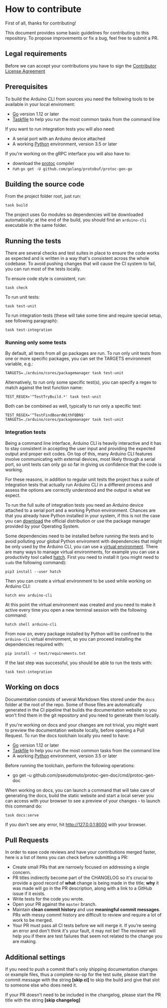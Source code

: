 # How to contribute

First of all, thanks for contributing!

This document provides some basic guidelines for contributing to this
repository. To propose improvements or fix a bug, feel free to submit a PR.

## Legal requirements

Before we can accept your contributions you have to sign the [Contributor License Agreement][0]

## Prerequisites

To build the Arduino CLI from sources you need the following tools to be
available in your local enviroment:

* [Go][1] version 1.12 or later
* [Taskfile][2] to help you run the most common tasks from the command line

If you want to run integration tests you will also need:

* A serial port with an Arduino device attached
* A working [Python][3] environment, version 3.5 or later

If you're working on the gRPC interface you will also have to:

* download the [protoc][6] compiler
* run `go get -U github.com/golang/protobuf/protoc-gen-go`

## Building the source code

From the project folder root, just run:

```shell
task build
```

The project uses Go modules so dependencies will be downloaded automatically;
at the end of the build, you should find an `arduino-cli` executable in the
same folder.

## Running the tests

There are several checks and test suites in place to ensure the code works as
expected and is written in a way that's consistent across the whole codebase.
To avoid pushing changes that will cause the CI system to fail, you can run most
of the tests locally.

To ensure code style is consistent, run:

```shell
task check
```

To run unit tests:

```shell
task test-unit
```

To run integration tests (these will take some time and require special setup,
see following paragraph):

```shell
task test-integration
```
### Running only some tests

By default, all tests from all go packages are run. To run only unit
tests from one or more specific packages, you can set the TARGETS
environment variable, e.g.:

    TARGETS=./arduino/cores/packagemanager task test-unit

Alternatively, to run only some specific test(s), you can specify a regex
to match against the test function name:

    TEST_REGEX='^TestTryBuild.*' task test-unit

Both can be combined as well, typically to run only a specific test:

    TEST_REGEX='^TestFindBoardWithFQBN$' TARGETS=./arduino/cores/packagemanager task test-unit

### Integration tests

Being a command line interface, Arduino CLI is heavily interactive and it has to
stay consistent in accepting the user input and providing the expected output
and proper exit codes. On top of this, many Arduino CLI features involve
communicating with external devices, most likely through a serial
port, so unit tests can only go so far in giving us confidence that the code is
working.

For these reasons, in addition to regular unit tests the project has a suite of
integration tests that actually run Arduino CLI in a different process and
assess the options are correctly understood and the output is what we expect.

To run the full suite of integration tests you need an Arduino device attached
to a serial port and a working Python environment. Chances are that you already
have Python installed in your system, if this is not the case you can
[download][3] the official distribution or use the package manager provided by
your Operating System.

Some dependencies need to be installed before running the tests and to avoid
polluting your global Python enviroment with dependencies that might be only
used by the Arduino CLI, you can use a [virtual environment][4]. There are many
ways to manage virtual environments, for example you can use a productivity tool
called [hatch][5]. First you need to install it (you might need to `sudo`
the following command):

```shell
pip3 install --user hatch
```

Then you can create a virtual environment to be used while working on Arduino
CLI:

```shell
hatch env arduino-cli
```

At this point the virtual environment was created and you need to make it active
every time you open a new terminal session with the following command:

```shell
hatch shell arduino-cli
```

From now on, every package installed by Python will be confined to the
`arduino-cli` virtual environment, so you can proceed installing the
dependencies required with:

```shell
pip install -r test/requirements.txt
```

If the last step was successful, you should be able to run the tests with:

```shell
task test-integration
```

## Working on docs

Documentation consists of several Markdown files stored under the `docs` folder
at the root of the repo. Some of those files are automatically generated in the
CI pipeline that builds the documentation website so you won't find them in the
git repository and you need to generate them locally.

If you're working on docs and your changes are not trivial, you might want to
preview the documentation website locally, before opening a Pull Request. To run
the docs toolchain locally you need to have:

* [Go][1] version 1.12 or later
* [Taskfile][2] to help you run the most common tasks from the command line
* A working [Python][3] environment, version 3.5 or later

Before running the toolchain, perform the following operations:

* go get -u github.com/pseudomuto/protoc-gen-doc/cmd/protoc-gen-doc

When working on docs, you can launch a command that will take care of
generating the docs, build the static website and start a local server you can
access with your browser to see a preview of your changes - to launch this
command do:

```shell
task docs:serve
```

If you don't see any error, hit http://127.0.0.1:8000 with your browser.

## Pull Requests

In order to ease code reviews and have your contributions merged faster, here is
a list of items you can check before submitting a PR:

* Create small PRs that are narrowly focused on addressing a single concern.
* PR titles indirectly become part of the CHANGELOG so it's crucial to provide a
  good record of **what** change is being made in the title; **why** it was made
  will go in the PR description, along with a link to a GitHub issue if it
  exists.
* Write tests for the code you wrote.
* Open your PR against the `master` branch.
* Maintain **clean commit history** and use **meaningful commit messages**.
  PRs with messy commit history are difficult to review and require a lot of
  work to be merged.
* Your PR must pass all CI tests before we will merge it. If you're seeing an
  error and don't think
  it's your fault, it may not be! The reviewer will help you if there are test
  failures that seem
  not related to the change you are making.

## Additional settings

If you need to push a commit that's only shipping documentation changes or
example files, thus a complete no-op for the test suite, please start the commit
message with the string **[skip ci]** to skip the build and give that slot to
someone else who does need it.

If your PR doesn't need to be included in the changelog, please start the PR
title with the string **[skip changelog]**

[0]: https://cla-assistant.io/arduino/arduino-cli
[1]: https://golang.org/doc/install
[2]: https://taskfile.dev/#/installation
[3]: https://www.python.org/downloads/
[4]: https://docs.python.org/3/tutorial/venv.html
[5]: https://github.com/ofek/hatch
[6]: https://github.com/protocolbuffers/protobuf/releases